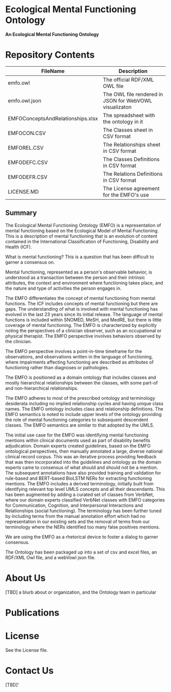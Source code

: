 # Ecological Mental Functioning Ontology
**An Ecological Mental Functioning Ontology** 


# Repository Contents #
| FileName     | Description  |
| ------------ |------------- |
|emfo.owl      | The official RDF/XML OWL file           |
|emfo.owl.json | The OWL file rendered in JSON for WebVOWL visualizaton |
|EMFOConceptsAndRelationships.xlsx     | The spreadsheet with the ontology in it |
|EMFOCON.CSV   | The Classes sheet in CSV format         |
|EMFOREL.CSV   | The Relationships sheet in CSV format   |
|EMFODEFC.CSV  | The Classes Definitions in CSV format   |
|EMFODEFR.CSV  | The Relations Definitions in CSV format |
|LICENSE.MD    | The License agreement for the EMFO's use|

## Summary

The Ecological Mental Functioning Ontology (EMFO) is a representation of mental functioning based on the Ecological Model of Mental Functioning.  This is a description of mental functioning that is an evolution of content contained in the International Classification of Functioning, Disability and Health (ICF).

What is mental functioning? This is a question that has been difficult to garner a consensus on. 
<p> 
Mental functioning, represented as a person's observable behavior, is understood as a transaction between the person and their intrinsic attributes, the context and environment where functioning takes place, and the nature and type of activities the person engages in.   

The EMFO differentiates the concept of mental functioning from mental functions.
The ICF includes concepts of mental functioning but there are gaps.  The understanding of what is involved with mental functioning has evolved in the last 23 years since its initial release.  The language of mental functions is included within SNOMED, MeSH, and MedRE, but there is little coverage of mental functioning.  The EMFO is characterized by explicitly noting the perspectives of a clinician observer, such as an occupational or physical therapist.  The EMFO perspective involves behaviors observed by the clinician.  

The EMFO perspective involves a point-in-time timeframe for the observations, and observations written in the language of functioning, where impairments affecting functioning are described as attributes of functioning rather than diagnoses or pathologies.

The EMFO is positioned as a domain ontology that includes classes and mostly hierarchical relationships between the classes, with some part-of and non-hierarchical relationships. 

The EMFO adheres to most of the prescribed ontology and terminology desiderata including no implied relationship cycles and having unique class names.  The EMFO ontology includes class and relationship definitions. The EMFO semantics is noted to include upper levels of the ontology providing the role of mental functioning categories to subsequent descendent classes.   The EMFO semantics are similar to that adopted by the UMLS. 

The initial use case for the EMFO was identifying mental functioning mentions within clinical documents used as part of disability benefits adjudication.  Domain experts created guidelines, based on the EMFO ontological perspectives, then manually annotated a large, diverse national clinical record corpus.  This was an iterative process providing feedback that was then incorporated into the guidelines and ontology as the domain experts came to consensus of what should and should not be a mention.  The subsequent annotations have also provided training and validation for rule-based and BERT-based BioLSTM NERs for extracting functioning mentions. 
The EMFO includes a derived terminology, initially built from identifying relevant top level UMLS concepts and all their descendants.  This has been augmented by adding a curated set of classes from VerbNet, where our domain experts classified VerbNet classes with EMFO categories for Communication, Cognition, and Interpersonal Interactions and Relationships (social functioning).  The terminology has been further tuned by including terms from the manual annotation effort which had no representation in our existing sets and the removal of terms from our terminology where the NERs identified too many false positives mentions.

We are using the EMFO as a rhetorical device to foster a dialog to garner consensus. 

The Ontology has been packaged up into a set of csv and excel files, an RDF/XML Owl file, and a webVowl json file. 

# About Us #
[TBD]  a blurb about or organization, and the Ontology team in particular

# Publications #

# License #
See the License file.

# Contact Us #
[TBD]'
